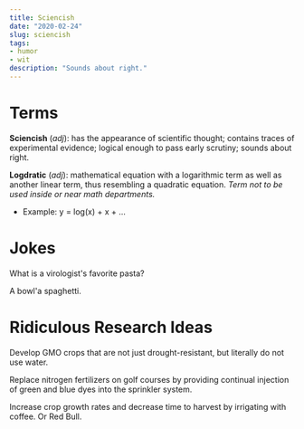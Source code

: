 ```yaml
---
title: Sciencish
date: "2020-02-24"
slug: sciencish
tags:
- humor
- wit
description: "Sounds about right."
---
```


# Terms

**Sciencish** (*adj*): has the appearance of scientific thought; contains traces of experimental evidence; logical enough to pass early scrutiny; sounds about right.

**Logdratic** (*adj*): mathematical equation with a logarithmic term as well as another linear term, thus resembling a quadratic equation. *Term not to be used inside or near math departments.*

- Example: y = log(x) + x + ...

# Jokes

What is a virologist's favorite pasta?

A bowl'a spaghetti.


# Ridiculous Research Ideas

Develop GMO crops that are not just drought-resistant, but literally do not use water.

Replace nitrogen fertilizers on golf courses by providing continual injection of green and blue dyes into the sprinkler system.

Increase crop growth rates and decrease time to harvest by irrigating with coffee. Or Red Bull.
